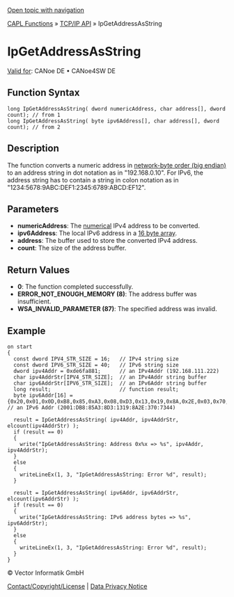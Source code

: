 [Open topic with navigation](../../../../../CANoeDEFamily.htm#Topics/CAPLFunctions/TCPIPAPI/Functions/CAPLfunctionIPGetAddressAsString.md)

[CAPL Functions](../../CAPLfunctions.md) » [TCP/IP API](../CAPLfunctionsTCPIPOverview.md) » IpGetAddressAsString

# IpGetAddressAsString

[Valid for](../../../Shared/FeatureAvailability.md): CANoe DE • CANoe4SW DE

## Function Syntax

```plaintext
long IpGetAddressAsString( dword numericAddress, char address[], dword count); // from 1
long IpGetAddressAsString( byte ipv6Address[], char address[], dword count); // from 2
```

## Description

The function converts a numeric address in [network-byte order (big endian)](../../../Shared/CAPL/TCPIPAPI/IPAddressByteOrdering.md) to an address string in dot notation as in "192.168.0.10". For IPv6, the address string has to contain a string in colon notation as in "1234:5678:9ABC:DEF1:2345:6789:ABCD:EF12".

## Parameters

- **numericAddress**: The [numerical](../../../Shared/CAPL/TCPIPAPI/IPAddressByteOrdering.md) IPv4 address to be converted.
- **ipv6Address**: The local IPv6 address in a [16 byte array](../../../Shared/CAPL/TCPIPAPI/IPAddressByteOrdering.md).
- **address**: The buffer used to store the converted IPv4 address.
- **count**: The size of the address buffer.

## Return Values

- **0**: The function completed successfully.
- **ERROR_NOT_ENOUGH_MEMORY (8)**: The address buffer was insufficient.
- **WSA_INVALID_PARAMETER (87)**: The specified address was invalid.

## Example

```plaintext
on start
{
  const dword IPV4_STR_SIZE = 16;   // IPv4 string size
  const dword IPV6_STR_SIZE = 40;   // IPv6 string size
  dword ipv4Addr = 0xde6fa881;      // an IPv4Addr (192.168.111.222)
  char ipv4AddrStr[IPV4_STR_SIZE];  // an IPv4Addr string buffer
  char ipv6AddrStr[IPV6_STR_SIZE];  // an IPv6Addr string buffer
  long result;                      // function result;
  byte ipv6Addr[16] = {0x20,0x01,0x0D,0xB8,0x85,0xA3,0x08,0xD3,0x13,0x19,0x8A,0x2E,0x03,0x70,0x73,0x44}; // an IPv6 Addr (2001:DB8:85A3:8D3:1319:8A2E:370:7344)

  result = IpGetAddressAsString( ipv4Addr, ipv4AddrStr, elcount(ipv4AddrStr) );
  if (result == 0)
  {
    write("IpGetAddressAsString: Address 0x%x => %s", ipv4Addr, ipv4AddrStr);
  }
  else
  {
    writeLineEx(1, 3, "IpGetAddressAsString: Error %d", result);
  }

  result = IpGetAddressAsString( ipv6Addr, ipv6AddrStr, elcount(ipv6AddrStr) );
  if (result == 0)
  {
    write("IpGetAddressAsString: IPv6 address bytes => %s", ipv6AddrStr);
  }
  else
  {
    writeLineEx(1, 3, "IpGetAddressAsString: Error %d", result);
  }
}
```

© Vector Informatik GmbH

[Contact/Copyright/License](../../../Shared/ContactCopyrightLicense.md) | [Data Privacy Notice](https://www.vector.com/int/en/company/get-info/privacy-policy/)